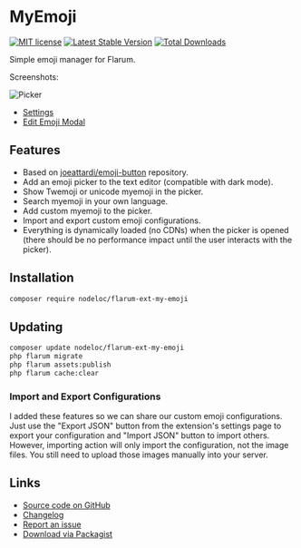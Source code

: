 # MyEmoji

[![MIT license](https://img.shields.io/badge/license-MIT-blue.svg)](https://github.com/nodeloc/flarum-ext-my-emoji/blob/master/LICENSE) [![Latest Stable Version](https://img.shields.io/packagist/v/nodeloc/flarum-ext-my-emoji.svg)](https://packagist.org/packages/nodeloc/flarum-ext-my-emoji) [![Total Downloads](https://img.shields.io/packagist/dt/nodeloc/flarum-ext-my-emoji.svg)](https://packagist.org/packages/nodeloc/flarum-ext-my-emoji)

Simple emoji manager for Flarum.

Screenshots:

![Picker](https://i.imgur.com/I7l1s6O.png)

- [Settings](https://i.imgur.com/hqlbvZB.png)
- [Edit Emoji Modal](https://i.imgur.com/nonfIjB.png)

## Features

- Based on [joeattardi/emoji-button](https://github.com/joeattardi/emoji-button) repository.
- Add an emoji picker to the text editor (compatible with dark mode).
- Show Twemoji or unicode myemoji in the picker.
- Search myemoji in your own language.
- Add custom myemoji to the picker.
- Import and export custom emoji configurations.
- Everything is dynamically loaded (no CDNs) when the picker is opened (there should be no performance impact until the user interacts with the picker).

## Installation

```bash
composer require nodeloc/flarum-ext-my-emoji
```

## Updating

```bash
composer update nodeloc/flarum-ext-my-emoji
php flarum migrate
php flarum assets:publish
php flarum cache:clear
```

### Import and Export Configurations

I added these features so we can share our custom emoji configurations. Just use the "Export JSON" button from the extension's settings page to export your configuration and "Import JSON" button to import others. However, importing action will only import the configuration, not the image files. You still need to upload those images manually into your server.

## Links

- [Source code on GitHub](https://github.com/nodeloc/flarum-ext-my-emoji)
- [Changelog](https://github.com/nodeloc/blob/master/CHANGELOG.md)
- [Report an issue](https://github.com/nodeloc/flarum-ext-my-emoji/issues)
- [Download via Packagist](https://packagist.org/packages/nodeloc/flarum-ext-my-emoji)
